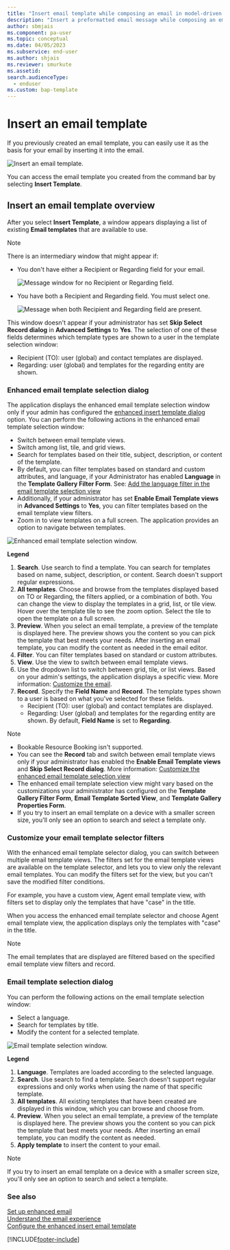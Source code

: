 ```yaml
---
title: "Insert email template while composing an email in model-driven apps | MicrosoftDocs"
description: "Insert a preformatted email message while composing an email."
author: sbmjais
ms.component: pa-user
ms.topic: conceptual
ms.date: 04/05/2023
ms.subservice: end-user
ms.author: shjais
ms.reviewer: smurkute
ms.assetid: 
search.audienceType: 
  - enduser
ms.custom: bap-template
---
```


# Insert an email template

If you previously created an email template, you can easily use it as the basis for your email by inserting it into the email.

![Insert an email template.](media\email-how-to-insert-an-email-template-1a.png "How to insert an email template")

You can access the email template you created from the command bar by selecting **Insert Template**. 

## Insert an email template overview  

After you select **Insert Template**, a window appears displaying a list of existing **Email templates** that are available to use.

> [!Note]
> There is an intermediary window that might appear if:
> - You don't have either a Recipient or Regarding field for your email.
>
>   ![Message window for no Recipient or Regarding field.](media\email-template-recipient.png "Message when missing Recipient or Regarding field")
>
> - You have both a Recipient and Regarding field. You must select one.
>
>   ![Message when both Recipient and Regarding field are present.](media\email-template-select-record.png "Message when both Recipient and Regarding fields are present")
>
> This window doesn't appear if your administrator has set **Skip Select Record dialog** in **Advanced Settings** to **Yes**. The selection of one of these fields determines which template types are shown to a user in the template selection window:
> - Recipient (TO): user (global) and contact templates are displayed.
> - Regarding: user (global) and templates for the regarding entity are shown.
>


### Enhanced email template selection dialog

The application displays the enhanced email template selection window only if your admin has configured the [enhanced insert template dialog](customize-insert-email-template.md) option. You can perform the following actions in the enhanced email template selection window:

 - Switch between email template views.
 - Switch among list, tile, and grid views.
 - Search for templates based on their title, subject, description, or content of the template. 
 - By default, you can filter templates based on standard and custom attributes, and language, if your Administrator has enabled **Language** in the **Template Gallery Filter Form**. See: [Add the language filter in the email template selection view](/dynamics365/customer-service/customer-service-hub-user-guide-email-font-admin#add-the-language-filter-in-the-email-template-selection-view) 
 - Additionally, if your administrator has set **Enable Email Template views** in **Advanced Settings** to **Yes**, you can filter templates based on the email template view filters. 
 - Zoom in to view templates on a full screen. The application provides an option to navigate between templates.
 
![Enhanced email template selection window.](media\enh-email-selection-dialog.png "New Email template selection window")

**Legend**
  
1. **Search**. Use search to find a template. You can search for templates based on name, subject, description, or content. Search doesn't support regular expressions.
2. **All templates**. Choose and browse from the templates displayed based on TO or Regarding, the filters applied, or a combination of both. You can change the view to display the templates in a grid, list, or tile view. Hover over the template tile to see the zoom option. Select the tile to open the template on a full screen.
3. **Preview**. When you select an email template, a preview of the template is displayed here. The preview shows you the content so you can pick the template that best meets your needs. After inserting an email template, you can modify the content as needed in the email editor.
4. **Filter**. You can filter templates based on standard or custom attributes.
5. **View**. Use the view to switch between email template views. 
1. Use the dropdown list to switch between grid, tile, or list views. Based on your admin's settings, the application displays a specific view. More information: [Customize the email](/dynamics365/customer-service/customer-service-hub-user-guide-email-font-admin#configure-the-default-email-template-selection-view).
1. **Record**. Specify the **Field Name** and **Record**. The template types shown to a user is based on what you've selected for these fields.
     - Recipient (TO): user (global) and contact templates are displayed.
     - Regarding: User (global) and templates for the regarding entity are shown. By default, **Field Name** is set to **Regarding**.
 
> [!Note] 
> - Bookable Resource Booking isn't supported.
> - You can see the **Record** tab and switch between email template views only if your administrator has enabled the **Enable Email Template views** and **Skip Select Record dialog**. More information: [Customize the enhanced email template selection view](/dynamics365/customer-service/customer-service-hub-user-guide-email-font-admin#customize-the-enhanced-email-template-selection-view)
> - The enhanced email template selection view might vary based on the customizations your administrator has configured on the **Template Gallery Filter Form**, **Email Template Sorted View**, and **Template Gallery Properties Form**.
> - If you try to insert an email template on a device with a smaller screen size, you'll only see an option to search and select a template only.

### Customize your email template selector filters

With the enhanced email template selector dialog, you can switch between multiple email template views. The filters set for the email template views are available on the template selector, and lets you to view only the relevant email templates. You can modify the filters set for the view, but you can't save the modified filter conditions.

For example, you have a custom view, Agent email template view, with filters set to display only the templates that have "case" in the title.

When you access the enhanced email template selector and choose Agent email template view, the application displays only the templates with "case" in the title.

> [!Note]
> The email templates that are displayed are filtered based on the specified email template view filters and record. 

### Email template selection dialog

You can perform the following actions on the email template selection window:

- Select a language.
- Search for templates by title.
- Modify the content for a selected template.

![Email template selection window.](media\email-how-to-insert-an-email-template-1b.png "Email template selection window")

**Legend**

1. **Language**. Templates are loaded according to the selected language.
2. **Search**. Use search to find a template. Search doesn't support regular expressions and only works when using the name of that specific template.  
3. **All templates**. All existing templates that have been created are displayed in this window, which you can browse and choose from.
4. **Preview**. When you select an email template, a preview of the template is displayed here. The preview shows you the content so you can pick the template that best meets your needs. After inserting an email template, you can modify the content as needed.
5. **Apply template** to insert the content to your email.

> [!Note] 
> If you try to insert an email template on a device with a smaller screen size, you'll only see an option to search and select a template.

### See also

[Set up enhanced email](/power-platform/admin/system-settings-dialog-box-email-tab)<br>
[Understand the email experience](view-create-email.md)                                                    
[Configure the enhanced insert email template](customize-insert-email-template.md)

[!INCLUDE[footer-include](../includes/footer-banner.md)]
